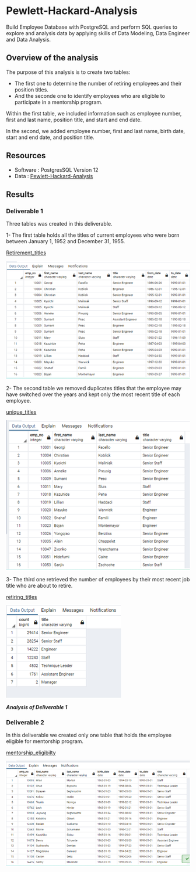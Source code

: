 # Pewlett-Hackard-Analysis

Build Employee Database with PostgreSQL and perform SQL queries to explore and analysis data by applying skills of Data Modeling, Data Engineer and Data Analysis.

## Overview of the analysis

The purpose of this analysis is to create two tables:
- The first one to determine the number of retiring employees and their position titles.
- And the seconde one to identify employees who are eligible to participate in a mentorship program. 

Within the first table, we included information such as employee number, first and last name, position title, and start and end date. 

In the second, we added employee number, first and last name, birth date, start and end date, and position title.


## Resources
- Software : PostgresSQL Version 12
- Data : [Pewlett-Hackard-Analysis](/Pewlett-Hackard-Analysis/Data)


## Results 

### Deliverable 1

Three tables was created in this deliverable.

1- The first table holds all the titles of current employees who were born between January 1, 1952 and December 31, 1955.

[Retirement_titles](/Data/retirement_titles.csv)

![Retirement_titles](/Data/retirement_titles.PNG)

2- The second table we removed duplicates titles that the employee may have switched over the years and kept only the most recent title of each employee.

[unique_titles](/Data/unique_titles.csv)

![unique_titles](/Data/unique_titles.PNG)

3- The third one retrieved the number of employees by their most recent job title who are about to retire.

[retiring_titles](/Data/retiring_titles.csv)

![retiring_titles](/Data/retiring_titles.PNG)

***Analysis of Deliverable 1***


### Deliverable 2

In this deliverable we created only one table that holds the employee eligible for mentorship program.

[mentorship_eligibilty](/Data/mentorship_eligibilty.csv)

![mentorship_eligiblity](/Data/mentorship_eligiblity.PNG)

